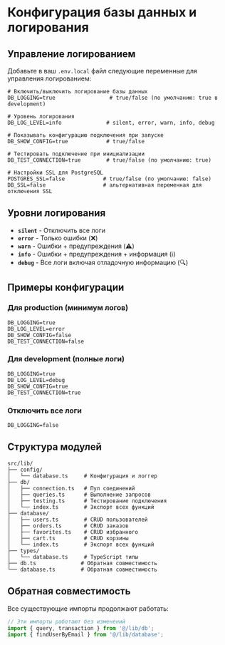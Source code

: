 # Конфигурация базы данных и логирования

## Управление логированием

Добавьте в ваш `.env.local` файл следующие переменные для управления логированием:

```env
# Включить/выключить логирование базы данных
DB_LOGGING=true                 # true/false (по умолчанию: true в development)

# Уровень логирования
DB_LOG_LEVEL=info              # silent, error, warn, info, debug

# Показывать конфигурацию подключения при запуске
DB_SHOW_CONFIG=true            # true/false

# Тестировать подключение при инициализации
DB_TEST_CONNECTION=true        # true/false (по умолчанию: true)

# Настройки SSL для PostgreSQL
POSTGRES_SSL=false            # true/false (по умолчанию: false)
DB_SSL=false                  # альтернативная переменная для отключения SSL
```

## Уровни логирования

- **`silent`** - Отключить все логи
- **`error`** - Только ошибки (❌)
- **`warn`** - Ошибки + предупреждения (⚠️)
- **`info`** - Ошибки + предупреждения + информация (ℹ️)
- **`debug`** - Все логи включая отладочную информацию (🔍)

## Примеры конфигурации

### Для production (минимум логов)
```env
DB_LOGGING=true
DB_LOG_LEVEL=error
DB_SHOW_CONFIG=false
DB_TEST_CONNECTION=false
```

### Для development (полные логи)
```env
DB_LOGGING=true
DB_LOG_LEVEL=debug
DB_SHOW_CONFIG=true
DB_TEST_CONNECTION=true
```

### Отключить все логи
```env
DB_LOGGING=false
```

## Структура модулей

```
src/lib/
├── config/
│   └── database.ts     # Конфигурация и логгер
├── db/
│   ├── connection.ts   # Пул соединений
│   ├── queries.ts      # Выполнение запросов
│   ├── testing.ts      # Тестирование подключения
│   └── index.ts        # Экспорт всех функций
├── database/
│   ├── users.ts        # CRUD пользователей
│   ├── orders.ts       # CRUD заказов
│   ├── favorites.ts    # CRUD избранного
│   ├── cart.ts         # CRUD корзины
│   └── index.ts        # Экспорт всех функций
├── types/
│   └── database.ts     # TypeScript типы
├── db.ts              # Обратная совместимость
└── database.ts        # Обратная совместимость
```

## Обратная совместимость

Все существующие импорты продолжают работать:

```typescript
// Эти импорты работают без изменений
import { query, transaction } from '@/lib/db';
import { findUserByEmail } from '@/lib/database';
```
